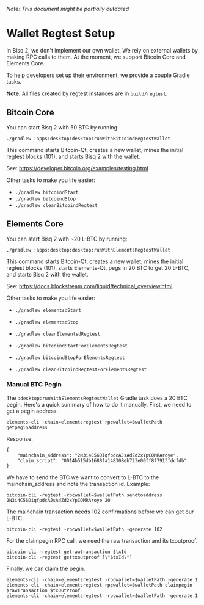 _Note: This document might be partially outdated_

# Wallet Regtest Setup

In Bisq 2, we don't implement our own wallet. We rely on external wallets by making RPC calls to them. At the moment, we
support Bitcoin Core and Elements Core.

To help developers set up their environment, we provide a couple Gradle tasks.

**Note**: All files created by regtest instances are in `build/regtest`.

## Bitcoin Core

You can start Bisq 2 with 50 BTC by running:

```
./gradlew :apps:desktop:desktop:runWithBitcoindRegtestWallet
```

This command starts Bitcoin-Qt, creates a new wallet, mines the initial regtest blocks (101), and starts Bisq 2 with the
wallet.

See: https://developer.bitcoin.org/examples/testing.html

Other tasks to make you life easier:

- `./gradlew bitcoindStart`
- `./gradlew bitcoindStop`
- `./gradlew cleanBitcoindRegtest`

## Elements Core

You can start Bisq 2 with ~20 L-BTC by running:

```
./gradlew :apps:desktop:desktop:runWithElementsRegtestWallet
```

This command starts Bitcoin-Qt, creates a new wallet, mines the initial regtest blocks (101), starts Elements-Qt, pegs
in 20 BTC to get 20 L-BTC, and starts Bisq 2 with the wallet.

See: https://docs.blockstream.com/liquid/technical_overview.html

Other tasks to make you life easier:

- `./gradlew elementsdStart`
- `./gradlew elementsdStop`
- `./gradlew cleanElementsdRegtest`


- `./gradlew bitcoindStartForElementsRegtest`
- `./gradlew bitcoindStopForElementsRegtest`
- `./gradlew cleanBitcoindRegtestForElementsRegtest`

### Manual BTC Pegin

The `:desktop:runWithElementsRegtestWallet` Gradle task does a 20 BTC pegin. Here's a quick summary of how to do it
manually. First, we need to get a pegin address.

```
elements-cli -chain=elementsregtest rpcwallet=$walletPath getpeginaddress
```

Response:

```
{
    "mainchain_address": "2N3i4C56DiqfpdcAJsAdZd2xYpCQMRAroye",
    "claim_script": "0014b515db1688fa148308eb723e00ff8f7913fdcfdb"
}
```

We have to send the BTC we want to convert to L-BTC to the mainchain_address and note the transaction id. Example:
```
bitcoin-cli -regtest -rpcwallet=$walletPath sendtoaddress 2N3i4C56DiqfpdcAJsAdZd2xYpCQMRAroye 20
```

The mainchain transaction needs 102 confirmations before we can get our L-BTC.
```
bitcoin-cli -regtest -rpcwallet=$walletPath -generate 102
```

For the claimpegin RPC call, we need the raw transaction and its txoutproof.

```
bitcoin-cli -regtest getrawtransaction $txId
bitcoin-cli -regtest gettxoutproof [\"$txId\"]
```

Finally, we can claim the pegin.

```
elements-cli -chain=elementsregtest -rpcwallet=$walletPath -generate 1
elements-cli -chain=elementsregtest rpcwallet=$walletPath claimpegin $rawTransaction $txOutProof
elements-cli -chain=elementsregtest -rpcwallet=$walletPath -generate 1
```
